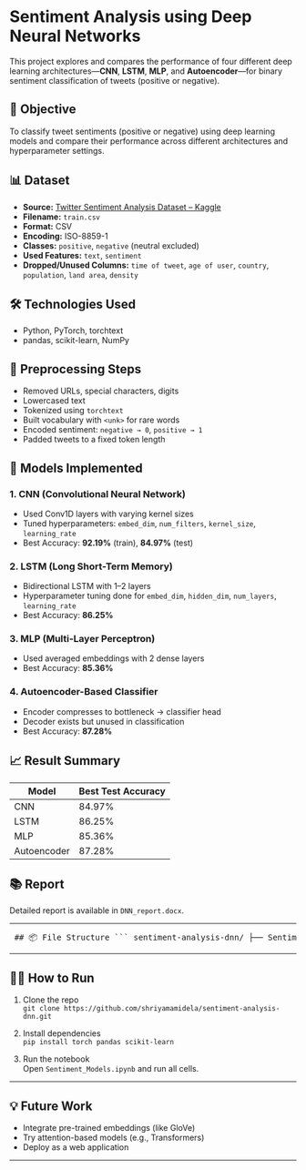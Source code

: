 
# Sentiment Analysis using Deep Neural Networks

This project explores and compares the performance of four different deep learning architectures—**CNN**, **LSTM**, **MLP**, and **Autoencoder**—for binary sentiment classification of tweets (positive or negative).


## 📌 Objective
To classify tweet sentiments (positive or negative) using deep learning models and compare their performance across different architectures and hyperparameter settings.

## 📊 Dataset
- **Source:** [Twitter Sentiment Analysis Dataset – Kaggle](https://www.kaggle.com/datasets/abhi8923shriv/sentiment-analysis-dataset?select=train.csv)
- **Filename:** `train.csv`
- **Format:** CSV
- **Encoding:** ISO-8859-1
- **Classes:** `positive`, `negative` (neutral excluded)
- **Used Features:** `text`, `sentiment`
- **Dropped/Unused Columns:** `time of tweet`, `age of user`, `country`, `population`, `land area`, `density`


## 🛠️ Technologies Used
- Python, PyTorch, torchtext
- pandas, scikit-learn, NumPy

## 🧹 Preprocessing Steps
- Removed URLs, special characters, digits
- Lowercased text
- Tokenized using `torchtext`
- Built vocabulary with `<unk>` for rare words
- Encoded sentiment: `negative → 0`, `positive → 1`
- Padded tweets to a fixed token length

## 🧠 Models Implemented
### 1. CNN (Convolutional Neural Network)
- Used Conv1D layers with varying kernel sizes
- Tuned hyperparameters: `embed_dim`, `num_filters`, `kernel_size`, `learning_rate`
- Best Accuracy: **92.19%** (train), **84.97%** (test)

### 2. LSTM (Long Short-Term Memory)
- Bidirectional LSTM with 1–2 layers
- Hyperparameter tuning done for `embed_dim`, `hidden_dim`, `num_layers`, `learning_rate`
- Best Accuracy: **86.25%**

### 3. MLP (Multi-Layer Perceptron)
- Used averaged embeddings with 2 dense layers
- Best Accuracy: **85.36%**

### 4. Autoencoder-Based Classifier
- Encoder compresses to bottleneck → classifier head
- Decoder exists but unused in classification
- Best Accuracy: **87.28%**

## 📈 Result Summary
| Model        | Best Test Accuracy |
|--------------|--------------------|
| CNN          | 84.97%             |
| LSTM         | 86.25%             |
| MLP          | 85.36%             |
| Autoencoder  | 87.28%             |

## 📚 Report
Detailed report is available in `DNN_report.docx`.

---

<pre> ## 📦 File Structure ``` sentiment-analysis-dnn/ ├── Sentiment_Models.ipynb # Jupyter Notebook with all model code ├── DNN_report.docx # Detailed project report ├── train.csv # Twitter sentiment dataset └── README.md # Project overview and documentation ``` </pre>


---

## 🏃‍♀️ How to Run
1. Clone the repo  
   `git clone https://github.com/shriyamamidela/sentiment-analysis-dnn.git`

2. Install dependencies  
   `pip install torch pandas scikit-learn`

3. Run the notebook  
   Open `Sentiment_Models.ipynb` and run all cells.

---

## 💡 Future Work
- Integrate pre-trained embeddings (like GloVe)
- Try attention-based models (e.g., Transformers)
- Deploy as a web application

---


